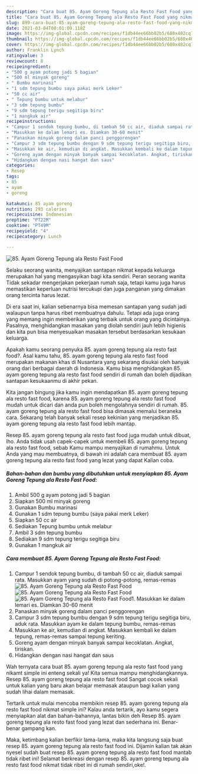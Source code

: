 ```yaml
---
description: "Cara buat 85. Ayam Goreng Tepung ala Resto Fast Food yang nikmat Untuk Jualan"
title: "Cara buat 85. Ayam Goreng Tepung ala Resto Fast Food yang nikmat Untuk Jualan"
slug: 899-cara-buat-85-ayam-goreng-tepung-ala-resto-fast-food-yang-nikmat-untuk-jualan
date: 2021-03-04T00:01:09.118Z
image: https://img-global.cpcdn.com/recipes/f1db44ee66bb02b5/680x482cq70/85-ayam-goreng-tepung-ala-resto-fast-food-foto-resep-utama.jpg
thumbnail: https://img-global.cpcdn.com/recipes/f1db44ee66bb02b5/680x482cq70/85-ayam-goreng-tepung-ala-resto-fast-food-foto-resep-utama.jpg
cover: https://img-global.cpcdn.com/recipes/f1db44ee66bb02b5/680x482cq70/85-ayam-goreng-tepung-ala-resto-fast-food-foto-resep-utama.jpg
author: Franklin Lynch
ratingvalue: 3
reviewcount: 8
recipeingredient:
- "500 g ayam potong jadi 5 bagian"
- "500 ml minyak goreng"
- " Bumbu marinasi"
- "1 sdm tepung bumbu saya pakai merk Leker"
- "50 cc air"
- " Tepung bumbu untuk melabur"
- "3 sdm tepung bumbu"
- "9 sdm tepung terigu segitiga biru"
- "1 mangkuk air"
recipeinstructions:
- "Campur 1 sendok tepung bumbu, di tambah 50 cc air, diaduk sampai rata. Masukkan ayam yang sudah di potong-potong, remas-remas"
- "Masukkan ke dalam lemari es. Diamkan 30-60 menit"
- "Panaskan minyak goreng dalam panci penggorengan"
- "Campur 3 sdm tepung bumbu dengan 9 sdm tepung terigu segitiga biru, aduk rata. Masukkan ayam ke dalam tepung bumbu, remas-remas"
- "Masukkan ke air, kemudian di angkat. Masukkan kembali ke dalam tepung, remas-remas sampai tepung keriting."
- "Goreng ayam dengan minyak banyak sampai kecoklatan. Angkat, tiriskan."
- "Hidangkan dengan nasi hangat dan saus"
categories:
- Resep
tags:
- 85
- ayam
- goreng

katakunci: 85 ayam goreng 
nutrition: 293 calories
recipecuisine: Indonesian
preptime: "PT22M"
cooktime: "PT49M"
recipeyield: "4"
recipecategory: Lunch

---
```



![85. Ayam Goreng Tepung ala Resto Fast Food](https://img-global.cpcdn.com/recipes/f1db44ee66bb02b5/680x482cq70/85-ayam-goreng-tepung-ala-resto-fast-food-foto-resep-utama.jpg)

Selaku seorang wanita, menyajikan santapan nikmat kepada keluarga merupakan hal yang mengasyikan bagi kita sendiri. Peran seorang  wanita Tidak sekadar mengerjakan pekerjaan rumah saja, tetapi kamu juga harus memastikan keperluan nutrisi tercukupi dan juga panganan yang dimakan orang tercinta harus lezat.

Di era  saat ini, kalian sebenarnya bisa memesan santapan yang sudah jadi walaupun tanpa harus ribet membuatnya dahulu. Tetapi ada juga orang yang memang ingin memberikan yang terbaik untuk orang yang dicintainya. Pasalnya, menghidangkan masakan yang diolah sendiri jauh lebih higienis dan kita pun bisa menyesuaikan masakan tersebut berdasarkan kesukaan keluarga. 



Apakah kamu seorang penyuka 85. ayam goreng tepung ala resto fast food?. Asal kamu tahu, 85. ayam goreng tepung ala resto fast food merupakan makanan khas di Nusantara yang sekarang disukai oleh banyak orang dari berbagai daerah di Indonesia. Kamu bisa menghidangkan 85. ayam goreng tepung ala resto fast food sendiri di rumah dan boleh dijadikan santapan kesukaanmu di akhir pekan.

Kita jangan bingung jika kamu ingin mendapatkan 85. ayam goreng tepung ala resto fast food, karena 85. ayam goreng tepung ala resto fast food mudah untuk dicari dan anda pun boleh mengolahnya sendiri di rumah. 85. ayam goreng tepung ala resto fast food bisa dimasak memalui beraneka cara. Sekarang telah banyak sekali resep kekinian yang menjadikan 85. ayam goreng tepung ala resto fast food lebih mantap.

Resep 85. ayam goreng tepung ala resto fast food juga mudah untuk dibuat, lho. Anda tidak usah capek-capek untuk membeli 85. ayam goreng tepung ala resto fast food, sebab Kamu mampu menyajikan di rumahmu. Untuk Anda yang mau membuatnya, di bawah ini adalah cara membuat 85. ayam goreng tepung ala resto fast food yang lezat yang dapat Kalian coba.

<!--inarticleads1-->

##### Bahan-bahan dan bumbu yang dibutuhkan untuk menyiapkan 85. Ayam Goreng Tepung ala Resto Fast Food:

1. Ambil 500 g ayam potong jadi 5 bagian
1. Siapkan 500 ml minyak goreng
1. Gunakan  Bumbu marinasi
1. Gunakan 1 sdm tepung bumbu (saya pakai merk Leker)
1. Siapkan 50 cc air
1. Sediakan  Tepung bumbu untuk melabur
1. Ambil 3 sdm tepung bumbu
1. Sediakan 9 sdm tepung terigu segitiga biru
1. Gunakan 1 mangkuk air




<!--inarticleads2-->

##### Cara membuat 85. Ayam Goreng Tepung ala Resto Fast Food:

1. Campur 1 sendok tepung bumbu, di tambah 50 cc air, diaduk sampai rata. Masukkan ayam yang sudah di potong-potong, remas-remas
<img src="https://img-global.cpcdn.com/steps/64fd9e0c5edccb72/160x128cq70/85-ayam-goreng-tepung-ala-resto-fast-food-langkah-memasak-1-foto.jpg" alt="85. Ayam Goreng Tepung ala Resto Fast Food"><img src="https://img-global.cpcdn.com/steps/fef30d6834eb9ca6/160x128cq70/85-ayam-goreng-tepung-ala-resto-fast-food-langkah-memasak-1-foto.jpg" alt="85. Ayam Goreng Tepung ala Resto Fast Food"><img src="https://img-global.cpcdn.com/steps/530274437d236c60/160x128cq70/85-ayam-goreng-tepung-ala-resto-fast-food-langkah-memasak-1-foto.jpg" alt="85. Ayam Goreng Tepung ala Resto Fast Food">1. Masukkan ke dalam lemari es. Diamkan 30-60 menit
1. Panaskan minyak goreng dalam panci penggorengan
1. Campur 3 sdm tepung bumbu dengan 9 sdm tepung terigu segitiga biru, aduk rata. Masukkan ayam ke dalam tepung bumbu, remas-remas
1. Masukkan ke air, kemudian di angkat. Masukkan kembali ke dalam tepung, remas-remas sampai tepung keriting.
1. Goreng ayam dengan minyak banyak sampai kecoklatan. Angkat, tiriskan.
1. Hidangkan dengan nasi hangat dan saus




Wah ternyata cara buat 85. ayam goreng tepung ala resto fast food yang nikamt simple ini enteng sekali ya! Kita semua mampu menghidangkannya. Resep 85. ayam goreng tepung ala resto fast food Sangat cocok sekali untuk kalian yang baru akan belajar memasak ataupun bagi kalian yang sudah lihai dalam memasak.

Tertarik untuk mulai mencoba membikin resep 85. ayam goreng tepung ala resto fast food nikmat simple ini? Kalau anda tertarik, ayo kamu segera menyiapkan alat dan bahan-bahannya, lantas bikin deh Resep 85. ayam goreng tepung ala resto fast food yang lezat dan sederhana ini. Benar-benar gampang kan. 

Maka, ketimbang kalian berfikir lama-lama, maka kita langsung saja buat resep 85. ayam goreng tepung ala resto fast food ini. Dijamin kalian tak akan nyesel sudah buat resep 85. ayam goreng tepung ala resto fast food mantab tidak ribet ini! Selamat berkreasi dengan resep 85. ayam goreng tepung ala resto fast food nikmat tidak ribet ini di rumah sendiri,oke!.

